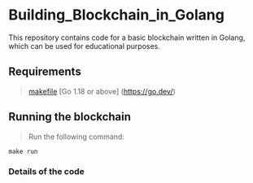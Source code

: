 # Building_Blockchain_in_Golang

This repository contains code for a basic blockchain written in Golang, which can be used for educational purposes.

## Requirements
> [makefile](https://www.gnu.org/software/make/manual/make.html)
> [Go 1.18 or above] (https://go.dev/)

## Running the blockchain
> Run the following command:
```
make run
```
### Details of the code 

